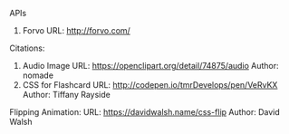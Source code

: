 APIs
1. Forvo
     URL: http://forvo.com/




Citations:

1. Audio Image
     URL: https://openclipart.org/detail/74875/audio
     Author: nomade
2. CSS for Flashcard
    URL: http://codepen.io/tmrDevelops/pen/VeRvKX
    Author: Tiffany Rayside









Flipping Animation:
  URL: https://davidwalsh.name/css-flip
  Author: David Walsh

